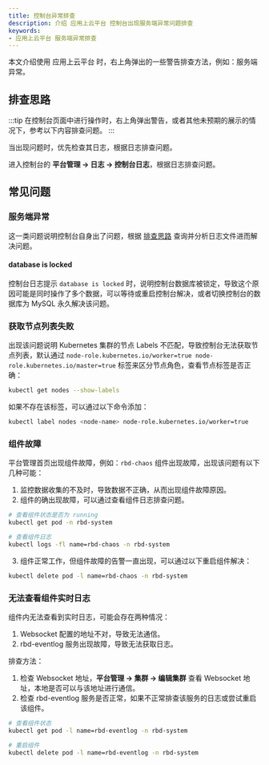 ```yaml
---
title: 控制台异常排查
description: 介绍 应用上云平台 控制台出现服务端异常问题排查
keywords:
- 应用上云平台 服务端异常排查
---
```


本文介绍使用 应用上云平台 时，右上角弹出的一些警告排查方法，例如：服务端异常。

## 排查思路

:::tip
在控制台页面中进行操作时，右上角弹出警告，或者其他未预期的展示的情况下，参考以下内容排查问题。
:::

当出现问题时，优先检查其日志，根据日志排查问题。

进入控制台的 **平台管理 -> 日志 -> 控制台日志**，根据日志排查问题。


## 常见问题

### 服务端异常

这一类问题说明控制台自身出了问题，根据 [排查思路](#排查思路) 查询并分析日志文件进而解决问题。

#### database is locked

控制台日志提示 `database is locked` 时，说明控制台数据库被锁定，导致这个原因可能是同时操作了多个数据，可以等待或重启控制台解决，或者切换控制台的数据库为 MySQL 永久解决该问题。

### 获取节点列表失败

出现该问题说明 Kubernetes 集群的节点 Labels 不匹配，导致控制台无法获取节点列表，默认通过 `node-role.kubernetes.io/worker=true node-role.kubernetes.io/master=true` 标签来区分节点角色，查看节点标签是否正确：
  
```bash
kubectl get nodes --show-labels
```

如果不存在该标签，可以通过以下命令添加：

```bash
kubectl label nodes <node-name> node-role.kubernetes.io/worker=true
```

### 组件故障

平台管理首页出现组件故障，例如：`rbd-chaos` 组件出现故障，出现该问题有以下几种可能：

1. 监控数据收集的不及时，导致数据不正确，从而出现组件故障原因。
2. 组件的确出现故障，可以通过查看组件日志排查问题。

  ```bash
  # 查看组件状态是否为 running
  kubectl get pod -n rbd-system

  # 查看组件日志
  kubectl logs -fl name=rbd-chaos -n rbd-system
  ```

3. 组件正常工作，但组件故障的告警一直出现，可以通过以下重启组件解决：

  ```bash
  kubectl delete pod -l name=rbd-chaos -n rbd-system
  ```

### 无法查看组件实时日志

组件内无法查看到实时日志，可能会存在两种情况：

1. Websocket 配置的地址不对，导致无法通信。
2. rbd-eventlog 服务出现故障，导致无法获取日志。

排查方法：

1. 检查 Websocket 地址，**平台管理 -> 集群 -> 编辑集群** 查看 Websocket 地址，本地是否可以与该地址进行通信。
2. 检查 rbd-eventlog 服务是否正常，如果不正常排查该服务的日志或尝试重启该组件。
  ```bash
  # 查看组件状态
  kubectl get pod -l name=rbd-eventlog -n rbd-system

  # 重启组件
  kubectl delete pod -l name=rbd-eventlog -n rbd-system
  ```